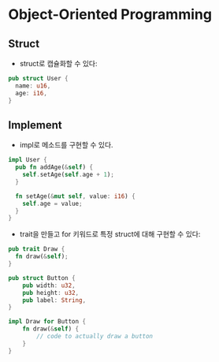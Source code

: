 # Object-Oriented Programming

## Struct

* struct로 캡슐화할 수 있다:

```rust
pub struct User {
  name: u16,
  age: i16,
}
```

## Implement

* impl로 메소드를 구현할 수 있다.

```rust
impl User {
  pub fn addAge(&self) {
    self.setAge(self.age + 1);
  }

  fn setAge(&mut self, value: i16) {
    self.age = value;
  }
}
```

* trait을 만들고 for 키워드로 특정 struct에 대해 구현할 수 있다:

```rust
pub trait Draw {
  fn draw(&self);
}

pub struct Button {
    pub width: u32,
    pub height: u32,
    pub label: String,
}

impl Draw for Button {
    fn draw(&self) {
        // code to actually draw a button
    }
}
```
